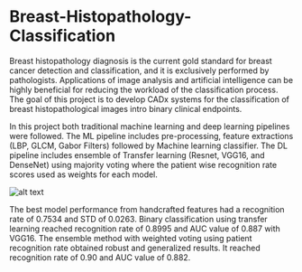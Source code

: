 # Breast-Histopathology-Classification

Breast histopathology diagnosis is the current gold standard for breast cancer detection and classification, and it is exclusively performed by pathologists.
Applications of image analysis and artificial intelligence can be highly beneficial for reducing the workload of the classification process.
The goal of this project is to develop CADx systems for the classification of breast histopathological images intro binary clinical endpoints.

In this project both traditional machine learning and deep learning pipelines were followed. The ML pipeline includes pre-processing, feature extractions (LBP, GLCM, Gabor Filters) followed by Machine learning classifier. The DL pipeline includes ensemble of Transfer learning (Resnet, VGG16, and DenseNet) using majority voting where the patient wise recognition rate scores used as weights for each model. 

![alt text](https://github.com/cansuyalcinn/Breast-Histopathology-Classification/blob/main/prject_hist_pipelines_general.png)

The best model performance from handcrafted features had a recognition rate of 0.7534 and STD of 0.0263.
Binary classification using transfer learning reached recognition rate of 0.8995 and AUC value of 0.887 with VGG16.
The ensemble method with weighted voting using patient recognition rate obtained robust and generalized results. It reached recognition rate of 0.90 and AUC value of 0.882.



